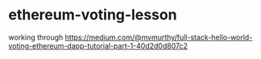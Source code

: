# ethereum-voting-lesson
working through https://medium.com/@mvmurthy/full-stack-hello-world-voting-ethereum-dapp-tutorial-part-1-40d2d0d807c2
